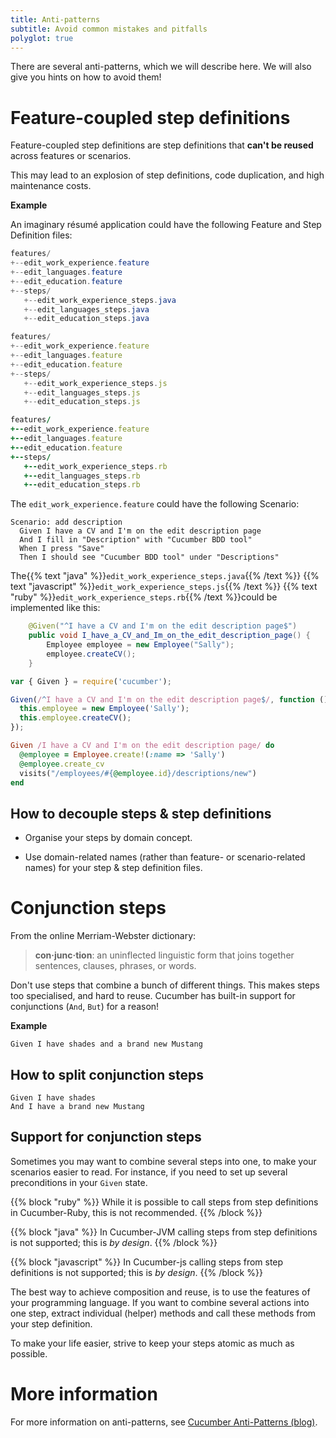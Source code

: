 ```yaml
---
title: Anti-patterns
subtitle: Avoid common mistakes and pitfalls
polyglot: true
---
```


There are several anti-patterns, which we will describe here. We will also give you hints on how to avoid them!

# Feature-coupled step definitions

Feature-coupled step definitions are step definitions that **can't be reused** across features or scenarios.

This may lead to an explosion of step definitions, code duplication, and high maintenance costs.

**Example**

An imaginary résumé application could have the following Feature and Step Definition files:

```java
features/
+--edit_work_experience.feature
+--edit_languages.feature
+--edit_education.feature
+--steps/
   +--edit_work_experience_steps.java
   +--edit_languages_steps.java
   +--edit_education_steps.java
```

```javascript
features/
+--edit_work_experience.feature
+--edit_languages.feature
+--edit_education.feature
+--steps/
   +--edit_work_experience_steps.js
   +--edit_languages_steps.js
   +--edit_education_steps.js
```

```ruby
features/
+--edit_work_experience.feature
+--edit_languages.feature
+--edit_education.feature
+--steps/
   +--edit_work_experience_steps.rb
   +--edit_languages_steps.rb
   +--edit_education_steps.rb
```

The `edit_work_experience.feature` could have the following Scenario:

```
Scenario: add description
  Given I have a CV and I'm on the edit description page
  And I fill in "Description" with "Cucumber BDD tool"
  When I press "Save"
  Then I should see "Cucumber BDD tool" under "Descriptions"
```
The{{% text "java" %}}`edit_work_experience_steps.java`{{% /text %}}
{{% text "javascript" %}}`edit_work_experience_steps.js`{{% /text %}}
{{% text "ruby" %}}`edit_work_experience_steps.rb`{{% /text %}}could be implemented like this:

```java
    @Given("^I have a CV and I'm on the edit description page$")
    public void I_have_a_CV_and_Im_on_the_edit_description_page() {
        Employee employee = new Employee("Sally");
        employee.createCV();
    }
```

```javascript
var { Given } = require('cucumber');

Given(/^I have a CV and I'm on the edit description page$/, function () {
  this.employee = new Employee('Sally');
  this.employee.createCV();
});
```

```ruby
Given /I have a CV and I'm on the edit description page/ do
  @employee = Employee.create!(:name => 'Sally')
  @employee.create_cv
  visits("/employees/#{@employee.id}/descriptions/new")
end
```

## How to decouple steps & step definitions

* Organise your steps by domain concept.

* Use domain-related names (rather than feature- or scenario-related names) for your step & step definition files.


# Conjunction steps

From the online Merriam-Webster dictionary:

> **con·junc·tion**: an uninflected linguistic form that joins together sentences, clauses, phrases, or words.

Don't use steps that combine a bunch of different things. This makes steps too specialised, and hard to reuse.
Cucumber has built-in support for conjunctions (`And`, `But`) for a reason!

**Example**

```
Given I have shades and a brand new Mustang
```

## How to split conjunction steps

```
Given I have shades
And I have a brand new Mustang
```

## Support for conjunction steps

Sometimes you may want to combine several steps into one, to make your scenarios easier to read.
For instance, if you need to set up several preconditions in your `Given` state.

{{% block "ruby" %}}
While it is possible to call steps from step definitions in Cucumber-Ruby, this is not recommended.
{{% /block %}}

{{% block "java" %}}
In Cucumber-JVM calling steps from step definitions is not supported; this is *by design*.
{{% /block %}}

{{% block "javascript" %}}
In Cucumber-js calling steps from step definitions is not supported; this is *by design*.
{{% /block %}}

The best way to achieve composition and reuse, is to use the features of your programming language. If you want to combine
several actions into one step, extract individual (helper) methods and call these methods from your step definition.

To make your life easier, strive to keep your steps atomic as much as possible.

# More information
For more information on anti-patterns, see [Cucumber Anti-Patterns (blog)](http://www.thinkcode.se/blog/2016/06/22/cucumber-antipatterns).
